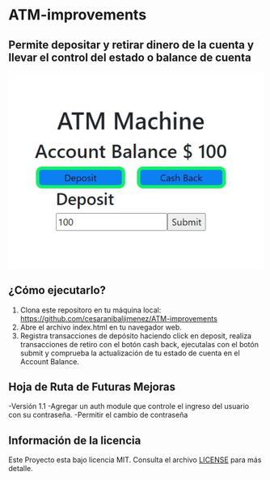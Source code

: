 # ATM-improvements
## Permite depositar y retirar dinero de la cuenta y llevar el control del estado o balance de cuenta

![ATM](https://github.com/cesaranibaljimenez/ATM-improvements/blob/main/ATM.jpg)

## ¿Cómo ejecutarlo?
  1. Clona este repositoro en tu máquina local: https://github.com/cesaranibaljimenez/ATM-improvements
  2. Abre el archivo index.html en tu navegador web.
  3. Registra transacciones de depósito haciendo click en deposit, realiza transacciones de retiro con el botón cash back, ejecutalas con el botón submit y comprueba 
     la actualización de tu estado de cuenta en el Account Balance. 

## Hoja de Ruta de Futuras Mejoras
-Versión 1.1
  -Agregar un auth module que controle el ingreso del usuario con su contraseña.
  -Permitir el cambio de contraseña
  

## Información de la licencia
Este Proyecto esta bajo licencia MIT. Consulta el archivo [LICENSE](./LICENSE) para más detalle.
